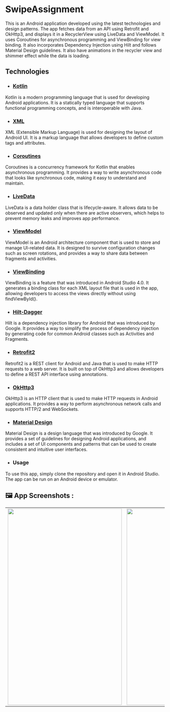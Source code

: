 # SwipeAssignment
This is an Android application developed using the latest technologies and design patterns. The app fetches data from an API using Retrofit and OkHttp3, and displays it in a RecyclerView using LiveData and ViewModel. It uses Coroutines for asynchronous programming and ViewBinding for view binding. It also incorporates Dependency Injection using Hilt and follows Material Design guidelines.
It also have animations in the recycler view and shimmer effect while the data is loading.
## Technologies
- ### [Kotlin](https://kotlinlang.org/)
Kotlin is a modern programming language that is used for developing Android applications. It is a statically typed language that supports functional programming concepts, and is interoperable with Java.

- ### [XML](https://developer.android.com/develop/ui/views/layout/declaring-layout)
XML (Extensible Markup Language) is used for designing the layout of Android UI. It is a markup language that allows developers to define custom tags and attributes.

- ### [Coroutines](https://kotlinlang.org/docs/reference/coroutines-overview.html)
Coroutines is a concurrency framework for Kotlin that enables asynchronous programming. It provides a way to write asynchronous code that looks like synchronous code, making it easy to understand and maintain.

- ### [LiveData](https://developer.android.com/topic/libraries/architecture/livedata)
LiveData is a data holder class that is lifecycle-aware. It allows data to be observed and updated only when there are active observers, which helps to prevent memory leaks and improves app performance.

- ### [ViewModel](https://developer.android.com/topic/libraries/architecture/viewmodel)
ViewModel is an Android architecture component that is used to store and manage UI-related data. It is designed to survive configuration changes such as screen rotations, and provides a way to share data between fragments and activities.

- ### [ViewBinding](https://developer.android.com/topic/libraries/view-binding)
ViewBinding is a feature that was introduced in Android Studio 4.0. It generates a binding class for each XML layout file that is used in the app, allowing developers to access the views directly without using findViewById().

- ### [Hilt-Dagger](https://dagger.dev/hilt/)
Hilt is a dependency injection library for Android that was introduced by Google. It provides a way to simplify the process of dependency injection by generating code for common Android classes such as Activities and Fragments.

- ### [Retrofit2](https://square.github.io/retrofit/)
Retrofit2 is a REST client for Android and Java that is used to make HTTP requests to a web server. It is built on top of OkHttp3 and allows developers to define a REST API interface using annotations.

- ### [OkHttp3](https://square.github.io/okhttp/)
OkHttp3 is an HTTP client that is used to make HTTP requests in Android applications. It provides a way to perform asynchronous network calls and supports HTTP/2 and WebSockets.

- ### [Material Design](https://github.com/material-components/material-components-android)
Material Design is a design language that was introduced by Google. It provides a set of guidelines for designing Android applications, and includes a set of UI components and patterns that can be used to create consistent and intuitive user interfaces.

- ### Usage
To use this app, simply clone the repository and open it in Android Studio. The app can be run on an Android device or emulator.

## 🖼 App Screenshots :
<table>
  <tr>
     <td><img src="https://user-images.githubusercontent.com/77354138/231890458-0dcc4f4d-4ecd-4ecf-8153-a4491abbb686.jpg" width=360 height=620></td>
    <td><img src="https://user-images.githubusercontent.com/77354138/231890308-8f56368b-64df-455b-8282-1837f33eb2b7.jpg" width=360 height=620></td>
  </tr>
  </table>
